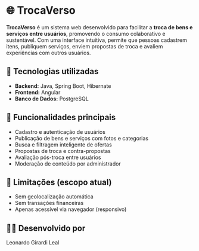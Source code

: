 # 🌐 TrocaVerso

**TrocaVerso** é um sistema web desenvolvido para facilitar a **troca de bens e serviços entre usuários**, promovendo o consumo colaborativo e sustentável. Com uma interface intuitiva, permite que pessoas cadastrem itens, publiquem serviços, enviem propostas de troca e avaliem experiências com outros usuários.

## 🔧 Tecnologias utilizadas

- **Backend:** Java, Spring Boot, Hibernate  
- **Frontend:** Angular  
- **Banco de Dados:** PostgreSQL

## 🎯 Funcionalidades principais

- Cadastro e autenticação de usuários  
- Publicação de bens e serviços com fotos e categorias  
- Busca e filtragem inteligente de ofertas  
- Propostas de troca e contra-propostas  
- Avaliação pós-troca entre usuários  
- Moderação de conteúdo por administrador

## 🚫 Limitações (escopo atual)

- Sem geolocalização automática  
- Sem transações financeiras  
- Apenas acessível via navegador (responsivo)

## 👨‍💻 Desenvolvido por

Leonardo Girardi Leal
